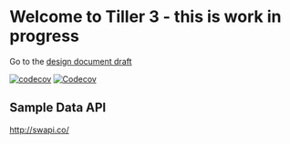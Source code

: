 # Welcome to Tiller 3 - this is work in progress
Go to the [design document draft](./docs/Design.md)
 
 
[![codecov](https://codecov.io/gh/freight-hub/tiller3/branch/master/graph/badge.svg)](https://codecov.io/gh/freight-hub/tiller3)
<a href="https://codecov.io/gh/freight-hub/tiller3">
  <img src="https://codecov.io/gh/freight-hub/tiller3/branch/master/graph/badge.svg" alt="Codecov" />
</a>

## Sample Data API
http://swapi.co/